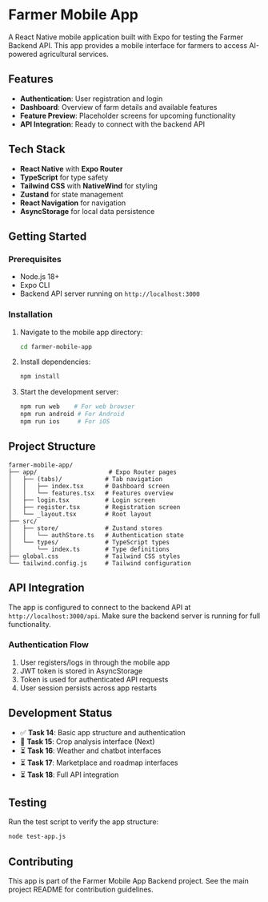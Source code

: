 # Farmer Mobile App

A React Native mobile application built with Expo for testing the Farmer Backend API. This app provides a mobile interface for farmers to access AI-powered agricultural services.

## Features

- **Authentication**: User registration and login
- **Dashboard**: Overview of farm details and available features
- **Feature Preview**: Placeholder screens for upcoming functionality
- **API Integration**: Ready to connect with the backend API

## Tech Stack

- **React Native** with **Expo Router**
- **TypeScript** for type safety
- **Tailwind CSS** with **NativeWind** for styling
- **Zustand** for state management
- **React Navigation** for navigation
- **AsyncStorage** for local data persistence

## Getting Started

### Prerequisites

- Node.js 18+
- Expo CLI
- Backend API server running on `http://localhost:3000`

### Installation

1. Navigate to the mobile app directory:
   ```bash
   cd farmer-mobile-app
   ```

2. Install dependencies:
   ```bash
   npm install
   ```

3. Start the development server:
   ```bash
   npm run web    # For web browser
   npm run android # For Android
   npm run ios     # For iOS
   ```

## Project Structure

```
farmer-mobile-app/
├── app/                    # Expo Router pages
│   ├── (tabs)/            # Tab navigation
│   │   ├── index.tsx      # Dashboard screen
│   │   └── features.tsx   # Features overview
│   ├── login.tsx          # Login screen
│   ├── register.tsx       # Registration screen
│   └── _layout.tsx        # Root layout
├── src/
│   ├── store/             # Zustand stores
│   │   └── authStore.ts   # Authentication state
│   └── types/             # TypeScript types
│       └── index.ts       # Type definitions
├── global.css             # Tailwind CSS styles
└── tailwind.config.js     # Tailwind configuration
```

## API Integration

The app is configured to connect to the backend API at `http://localhost:3000/api`. Make sure the backend server is running for full functionality.

### Authentication Flow

1. User registers/logs in through the mobile app
2. JWT token is stored in AsyncStorage
3. Token is used for authenticated API requests
4. User session persists across app restarts

## Development Status

- ✅ **Task 14**: Basic app structure and authentication
- 🚧 **Task 15**: Crop analysis interface (Next)
- ⏳ **Task 16**: Weather and chatbot interfaces
- ⏳ **Task 17**: Marketplace and roadmap interfaces
- ⏳ **Task 18**: Full API integration

## Testing

Run the test script to verify the app structure:

```bash
node test-app.js
```

## Contributing

This app is part of the Farmer Mobile App Backend project. See the main project README for contribution guidelines.
